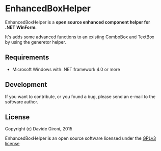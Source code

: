 # EnhancedBoxHelper


EnhancedBoxHelper is a **open source enhanced component helper for .NET WinForm**.

It's adds some advanced functions to an existing ComboBox and TextBox by using the generetor helper.


## Requirements

* Microsoft Windows with .NET framework 4.0 or more


## Development

If you want to contribute, or you found a bug, please send an e-mail to the software author.


## License

Copyright (c) Davide Gironi, 2015

EnhancedBoxHelper is an open source software licensed under the [GPLv3 license](http://opensource.org/licenses/GPL-3.0)